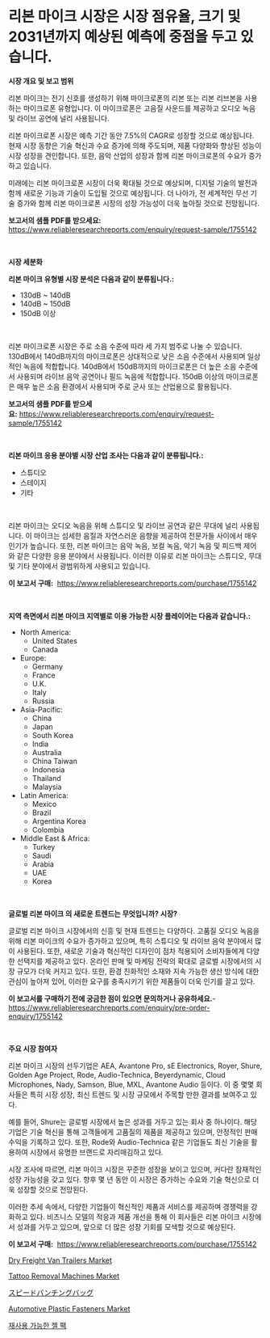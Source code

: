 <p><h1>리본 마이크 시장은 시장 점유율, 크기 및 2031년까지 예상된 예측에 중점을 두고 있습니다.</h1></p><p><strong>시장 개요 및 보고 범위</strong></p>
<p><p>리본 마이크는 전기 신호를 생성하기 위해 마이크로폰의 리본 또는 리본 리브본을 사용하는 마이크로폰 유형입니다. 이 마이크로폰은 고음질 사운드를 제공하고 오디오 녹음 및 라이브 공연에 널리 사용됩니다.</p><p>리본 마이크로폰 시장은 예측 기간 동안 7.5%의 CAGR로 성장할 것으로 예상됩니다. 현재 시장 동향은 기술 혁신과 수요 증가에 의해 주도되며, 제품 다양화와 향상된 성능이 시장 성장을 견인합니다. 또한, 음악 산업의 성장과 함께 리본 마이크로폰의 수요가 증가하고 있습니다.</p><p>미래에는 리본 마이크로폰 시장이 더욱 확대될 것으로 예상되며, 디지털 기술의 발전과 함께 새로운 기능과 기술이 도입될 것으로 예상됩니다. 더 나아가, 전 세계적인 무선 기술 증가와 함께 리본 마이크로폰 시장의 성장 가능성이 더욱 높아질 것으로 전망됩니다.</p></p>
<p><strong>보고서의 샘플 PDF를 받으세요:</strong> <a href="https://www.reliableresearchreports.com/enquiry/request-sample/1755142">https://www.reliableresearchreports.com/enquiry/request-sample/1755142</a></p>
<p>&nbsp;</p>
<p><strong>시장 세분화</strong></p>
<p><strong>리본 마이크 유형별 시장 분석은 다음과 같이 분류됩니다.:</strong></p>
<p><ul><li>130dB ~ 140dB</li><li>140dB ~ 150dB</li><li>150dB 이상</li></ul></p>
<p>&nbsp;</p>
<p><p>리본 마이크로폰 시장은 주로 소음 수준에 따라 세 가지 범주로 나눌 수 있습니다. 130dB에서 140dB까지의 마이크로폰은 상대적으로 낮은 소음 수준에서 사용되며 일상적인 녹음에 적합합니다. 140dB에서 150dB까지의 마이크로폰은 더 높은 소음 수준에서 사용되며 라이브 음악 공연이나 필드 녹음에 적합합니다. 150dB 이상의 마이크로폰은 매우 높은 소음 환경에서 사용되며 주로 군사 또는 산업용으로 활용됩니다.</p></p>
<p><strong>보고서의 샘플 PDF를 받으세요:</strong>&nbsp;<a href="https://www.reliableresearchreports.com/enquiry/request-sample/1755142">https://www.reliableresearchreports.com/enquiry/request-sample/1755142</a></p>
<p>&nbsp;</p>
<p><strong> 리본 마이크 응용 분야별 시장 산업 조사는 다음과 같이 분류됩니다.:</strong></p>
<p><ul><li>스튜디오</li><li>스테이지</li><li>기타</li></ul></p>
<p>&nbsp;</p>
<p><p>리본 마이크는 오디오 녹음을 위해 스튜디오 및 라이브 공연과 같은 무대에 널리 사용됩니다. 이 마이크는 섬세한 음질과 자연스러운 음향을 제공하여 전문가들 사이에서 매우 인기가 높습니다. 또한, 리본 마이크는 음악 녹음, 보컬 녹음, 악기 녹음 및 피드백 제어와 같은 다양한 응용 분야에서 사용됩니다. 이러한 이유로 리본 마이크는 스튜디오, 무대 및 기타 분야에서 광범위하게 사용되고 있습니다.</p></p>
<p><strong>이 보고서 구매:</strong>&nbsp; <a href="https://www.reliableresearchreports.com/purchase/1755142">https://www.reliableresearchreports.com/purchase/1755142</a></p>
<p>&nbsp;</p>
<p><strong>지역 측면에서 리본 마이크 지역별로 이용 가능한 시장 플레이어는 다음과 같습니다.:</strong></p>
<p><ul>
    <li>
        North America:
        <ul>
            <li>United States</li>
            <li>Canada</li>
        </ul>
    </li>
    <li>
        Europe:
        <ul>
            <li>Germany</li>
            <li>France</li>
            <li>U.K.</li>
            <li>Italy</li>
            <li>Russia</li>
        </ul>
    </li>
    <li>
        Asia-Pacific:
        <ul>
            <li>China</li>
            <li>Japan</li>
            <li>South Korea</li>
            <li>India</li>
            <li>Australia</li>
            <li>China Taiwan</li>
            <li>Indonesia</li>
            <li>Thailand</li>
            <li>Malaysia</li>
        </ul>
    </li>
    <li>
        Latin America:
        <ul>
            <li>Mexico</li>
            <li>Brazil</li>
            <li>Argentina Korea</li>
            <li>Colombia</li>
        </ul>
    </li>
    <li>
        Middle East & Africa:
        <ul>
            <li>Turkey</li>
            <li>Saudi</li>
            <li>Arabia</li>
            <li>UAE</li>
            <li>Korea</li>
        </ul>
    </li>
    </ul></p>
<p>&nbsp;</p>
<p><strong>글로벌 리본 마이크 의 새로운 트렌드는 무엇입니까? 시장?</strong></p>
<p><p>글로벌 리본 마이크 시장에서의 신흥 및 현재 트렌드는 다양하다. 고품질 오디오 녹음을 위해 리본 마이크의 수요가 증가하고 있으며, 특히 스튜디오 및 라이브 음악 분야에서 많이 사용된다. 또한, 새로운 기술과 혁신적인 디자인이 점차 적용되어 소비자들에게 다양한 선택지를 제공하고 있다. 온라인 판매 및 마케팅 전략의 확대로 글로벌 시장에서의 시장 규모가 더욱 커지고 있다. 또한, 환경 친화적인 소재와 지속 가능한 생산 방식에 대한 관심이 높아져 있어, 이러한 요구를 충족시키기 위한 제품들이 더욱 인기를 끌고 있다.</p></p>
<p><strong>이 보고서를 구매하기 전에 궁금한 점이 있으면 문의하거나 공유하세요.</strong>- <a href="https://www.reliableresearchreports.com/enquiry/pre-order-enquiry/1755142">https://www.reliableresearchreports.com/enquiry/pre-order-enquiry/1755142</a></p>
<p>&nbsp;</p>
<p><strong>주요 시장 참여자</strong></p>
<p><p>리본 마이크 시장의 선두기업은 AEA, Avantone Pro, sE Electronics, Royer, Shure, Golden Age Project, Rode, Audio-Technica, Beyerdynamic, Cloud Microphones, Nady, Samson, Blue, MXL, Avantone Audio 등이다. 이 중 몇몇 회사들은 특히 시장 성장, 최신 트렌드 및 시장 규모에서 주목할 만한 결과를 보여주고 있다.</p><p>예를 들어, Shure는 글로벌 시장에서 높은 성과를 거두고 있는 회사 중 하나이다. 해당 기업은 기술 혁신을 통해 고객들에게 고품질의 제품을 제공하고 있으며, 안정적인 판매 수익을 기록하고 있다. 또한, Rode와 Audio-Technica 같은 기업들도 최신 기술을 활용하여 시장에서 유명한 브랜드로 자리매김하고 있다.</p><p>시장 조사에 따르면, 리본 마이크 시장은 꾸준한 성장을 보이고 있으며, 커다란 잠재적인 성장 가능성을 갖고 있다. 향후 몇 년 동안 이 시장은 증가하는 수요와 기술 혁신으로 더욱 성장할 것으로 전망된다.</p><p>이러한 추세 속에서, 다양한 기업들이 혁신적인 제품과 서비스를 제공하며 경쟁력을 강화하고 있다. 비즈니스 모델의 적응과 제품 개선을 통해 이 회사들은 리본 마이크 시장에서 성과를 거두고 있으며, 앞으로 더 많은 성장 기회를 모색할 것으로 예상된다.</p></p>
<p><strong>이 보고서 구매:</strong>&nbsp;&nbsp;<a href="https://www.reliableresearchreports.com/purchase/1755142">https://www.reliableresearchreports.com/purchase/1755142</a></p>
<p><p><a href="https://fearless-okapi-6c8.notion.site/Dry-Freight-Van-Trailers-Market-Analysis-and-Market-Size-Global-Industry-Overview-Market-Segmentat-42b70d80d0404382acf4558595c60f3e">Dry Freight Van Trailers Market</a></p><p><a href="https://scarlet-rocket-c63.notion.site/Tattoo-Removal-Machines-Market-Challenges-Opportunities-and-Growth-Drivers-and-Major-Market-Playe-ba48c68fb599498795af36348921b4b3">Tattoo Removal Machines Market</a></p><p><a href="https://github.com/joaejkdzgyljvo6/Market-Research-Report-List-1/blob/main/8304568187664.md">スピードパンチングバッグ</a></p><p><a href="https://github.com/lylyparadise/Market-Research-Report-List-2/blob/main/automotive-plastic-fasteners-market.md">Automotive Plastic Fasteners Market</a></p><p><a href="https://github.com/idcefvhkdut6/Market-Research-Report-List-1/blob/main/2059556187598.md">재사용 가능한 젤 팩</a></p></p>
